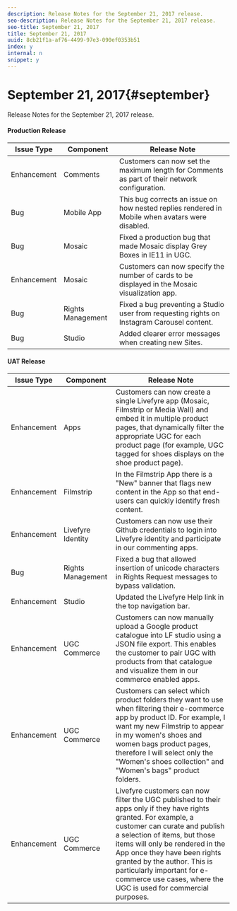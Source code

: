 ```yaml
---
description: Release Notes for the September 21, 2017 release.
seo-description: Release Notes for the September 21, 2017 release.
seo-title: September 21, 2017
title: September 21, 2017
uuid: 8cb21f1a-af76-4499-97e3-090ef0353b51
index: y
internal: n
snippet: y
---
```


# September 21, 2017{#september}

Release Notes for the September 21, 2017 release.

#### Production Release
| **Issue Type** |**Component** |**Release Note** |
|---|---|---|
|  Enhancement | Comments | Customers can now set the maximum length for Comments as part of their network configuration.  |
|  Bug | Mobile App | This bug corrects an issue on how nested replies rendered in Mobile when avatars were disabled.  |
|  Bug | Mosaic | Fixed a production bug that made Mosaic display Grey Boxes in IE11 in UGC.  |
|  Enhancement | Mosaic | Customers can now specify the number of cards to be displayed in the Mosaic visualization app.  |
|  Bug | Rights Management | Fixed a bug preventing a Studio user from requesting rights on Instagram Carousel content. |
|  Bug | Studio | Added clearer error messages when creating new Sites. |

#### UAT Release
| **Issue Type** |**Component** |**Release Note** |
|---|---|---|
|  Enhancement | Apps | Customers can now create a single Livefyre app (Mosaic, Filmstrip or Media Wall) and embed it in multiple product pages, that dynamically filter the appropriate UGC for each product page (for example, UGC tagged for shoes displays on the shoe product page). |
|  Enhancement | Filmstrip | In the Filmstrip App there is a "New" banner that flags new content in the App so that end-users can quickly identify fresh content.  |
|  Enhancement | Livefyre Identity | Customers can now use their Github credentials to login into Livefyre identity and participate in our commenting apps. |
|  Bug | Rights Management | Fixed a bug that allowed insertion of unicode characters in Rights Request messages to bypass validation. |
|  Enhancement | Studio | Updated the Livefyre Help link in the top navigation bar. |
|  Enhancement | UGC Commerce | Customers can now manually upload a Google product catalogue into LF studio using a JSON file export. This enables the customer to pair UGC with products from that catalogue and visualize them in our commerce enabled apps. |
|  Enhancement | UGC Commerce | Customers can select which product folders they want to use when filtering their e-commerce app by product ID. For example, I want my new Filmstrip to appear in my women's shoes and women bags product pages, therefore I will select only the "Women's shoes collection" and "Women's bags" product folders. |
|  Enhancement | UGC Commerce | Livefyre customers can now filter the UGC published to their apps only if they have rights granted. For example, a customer can curate and publish a selection of items, but those items will only be rendered in the App once they have been rights granted by the author. This is particularly important for e-commerce use cases, where the UGC is used for commercial purposes. |

